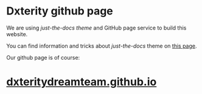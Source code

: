 # Dxterity github page
We are using *just-the-docs theme* and GitHub page service to build this website.

You can find information and tricks about *just-the-docs* theme on [this page](https://just-the-docs.github.io/just-the-docs/).

Our github page is of course:

# [dxteritydreamteam.github.io](https://dxteritydreamteam.github.io)
